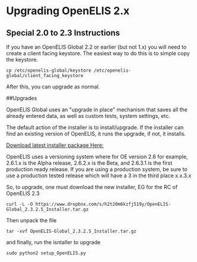 # Upgrading OpenELIS 2.x 

## Special 2.0 to 2.3 Instructions

If you have an OpenELIS Global 2.2 or earlier (but not 1.x) you will need to create a client facing keystore. The easiest way to do this is to simple copy the keystore. 

`cp /etc/openelis-global/keystore /etc/openelis-global/client_facing_keystore`

After this, you can upgrade as normal. 

##Upgrades

OpenELIS Global uses an "upgrade in place" mechanism that saves all the already entered data, as well as custom tests, system settings, etc. 

The default action of the installer is to install/upgrade. If the installer can find an existing version of OpenELIS, it runs the upgrade, if not, it installs. 

[Download latest installer package Here:](https://www.dropbox.com/sh/47lagjht4ynpcg8/AABORyLmkpVTtRReeD6wSnJra?dl=0)

OpenELIS uses a versioning system where for OE version 2.6 for example, 2.6.1.x is the Alpha release, 2.6.2.x is the Beta, and 2.6.3.1 is the first production ready release. If you are using a production system, be sure to use a production tested release which will have a 3 in the third place x.x.3.x

So, to upgrade, one must download the new installer, EG for the RC of OpenELIS 2.3

`curl -L -O https://www.dropbox.com/s/h2t20m6kzfj519y/OpenELIS-Global_2.3.2.5_Installer.tar.gz`

Then unpack the file

`tar -xvf OpenELIS-Global_2.3.2.5_Installer.tar.gz`

and finally, run the isntaller to upgrade

`sudo python2 setup_OpenELIS.py`

